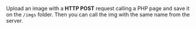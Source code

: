 Upload an image with a **HTTP POST** request calling a PHP page and save it on the `/imgs` folder.
Then you can call the img with the same name from the server.